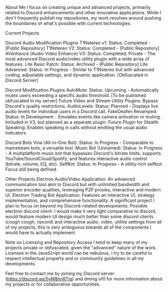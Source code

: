 About Me
I focus on creating unique and advanced projects, primarily related to Discord enhancements and other innovative applications. While I don't frequently publish my repositories, my work revolves around pushing the boundaries of what's possible with current technologies.

Current Projects

Discord Audio Modification Plugins
T1Nstereo v1: Status: Completed - [Public Repository]
T1Nstereo V2: Status: Completed - [Public Repository]
AVenhance (Audio Video Enhance) V3: Status: Completed, Private - The most advanced Discord audio/video utility plugin with a wide array of features.
Lite Basic Patch: Status: Archived - [Public Repository]
Lite Advanced: Status: In Progress - Similar to T1Nstereo but with advanced coding, adjustable settings, and dynamic application. [Obfuscated in Discord Server]

Discord Modification Plugins
AutoMute: Status: Upcoming - Automatically mutes users exceeding a specific audio threshold. [To be published obfuscated in my server]
Future Video and Stream Utility Plugins: Bypass Discord's quality restrictions.
AudioLevels: Status: Planned - Displays live audio levels for individual users in a Discord call.
FakeDeafen Revamped: Status: In Development - Emulates events like camera activation or muting. Included in V3, but planned as a separate plugin.
Future Plugin for Stealth Speaking: Enables speaking in calls without emitting the usual audio indicators.

Discord Bots
Vina (All-in-One Bot): Status: In Progress - Comparable to mainstream bots, a versatile tool.
Music Bot (Unnamed): Status: In Progress - A multiplatform music bot that bypasses Discord's bitrate limits, supports YouTube/SoundCloud/Spotify, and features interactive audio control (bitrate, volume, EQ, etc).
SelfBot: Status: In Progress - A utility-rich selfbot. Focus still being defined.

Other Projects
Electron Audio/Video Application: An advanced communication tool akin to Discord but with unlimited bandwidth and superior encoder qualities, leveraging P2P proxies, interactive and modern UI.
Electron Trading Bot Application: Features an interactive UI, strategy implementation, and comprehensive functionality. A significant project I plan to focus on beyond my Discord-related developments.
Possible electron discord client: I would make it very light comparative to discord, would feature modern UI design much better than some discord clients (cough cough, ripcord) and interactive audio, video, utilitie settings from all of my projects, this is very ambiguous towards all of the components I would have to actually implement.

Note on Licensing and Repository Access
I tend to keep many of my projects private or obfuscated, given the "advanced" nature of the work. Licenses in the JavaScript world can be nebulous, I try to be careful to respect intellectual property and or community guidelines in all my developments.

Feel free to contact me by joining my Discord server (https://discord.gg/5yM8nnRTjq) and dming of0 for more information about my projects or for collaborative opportunities.

